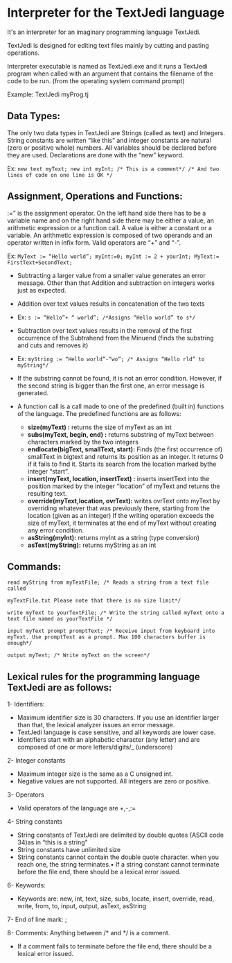# Interpreter for the TextJedi language
It's an interpreter for an imaginary programming language TextJedi.

TextJedi is designed for editing text files mainly by cutting and
pasting operations.

Interpreter executable is named as TextJedi.exe and it runs a TextJedi program when called with an argument that contains the filename of the code to be run. (from the operating system command prompt)

Example: TextJedi myProg.tj

## Data Types: 
The only two data types in TextJedi are Strings (called as text) and Integers. String constants are
written “like this” and integer constants are natural (zero or positive whole) numbers.
All variables should be declared before they are used. Declarations are done with the “new” keyword.

Ex: `new text myText; new int myInt; /* This is a comment*/
/* And two lines of code on one line is OK */`

## Assignment, Operations and Functions:
:=” is the assignment operator. On the left hand side there has to be a variable name and on the right hand
side there may be either a value, an arithmetic expression or a function call. A value is either a constant or a
variable. An arithmetic expression is composed of two operands and an operator written in infix form. Valid
operators are “+” and “-”.

Ex:
`MyText := “Hello world”;
myInt:=0;
myInt := 2 + yourInt;
MyText:= FirstText+SecondText;`

- Subtracting a larger value from a smaller value generates an error message. Other than that Addition and subtraction on integers works just as expected.
- Addition over text values results in concatenation of the two texts  
- Ex: `s := “Hello”+ “ world”; /*Assigns “Hello world” to s*/`

- Subtraction over text values results in the removal of the first occurrence of the Subtrahend from the Minuend (finds the substring and cuts and removes it)
- Ex: `myString := “Hello world”-“wo”; /* Assigns “Hello rld” to myString*/`
- If the substring cannot be found, it is not an error condition. However, if the second string is bigger than the first one, an error message is generated.
- A function call is a call made to one of the predefined (built in) functions of the language. The predefined functions are as follows:
  - **size(myText) :** returns the size of myText as an int
  - **subs(myText, begin, end) :** returns substring of myText between characters marked by the two integers
  - **endlocate(bigText, smallText, start):** Finds (the first occurrence of) smallText in bigtext and returns its position as an integer. It returns 0 if it fails to find it. Starts its search from the location marked bythe integer “start”.
  - **insert(myText, location, insertText) :** inserts insertText into the position marked by the integer “location” of myText and returns the resulting text.
  - **override(myText,location, ovrText):** writes ovrText onto myText by overriding whatever that was previously there, starting from the location (given as an integer) If the writing operation exceeds the size of myText, it terminates at the end of myText without creating any error condition.
  - **asString(myInt):** returns myInt as a string (type conversion)
  - **asText(myString):** returns myString as an int
 

## Commands:
`read myString from myTextFile; /* Reads a string from a text file called`

`myTextFile.txt Please note that there is no size limit*/`

`write myText to yourTextFile; /* Write the string called myText onto a
text file named as yourTextFile */`

`input myText prompt promptText; /* Receive input from keyboard into
myText. Use promptText as a prompt. Max 100 characters buffer is enough*/`

`output myText; /* Write myText on the screen*/`


## Lexical rules for the programming language TextJedi are as follows:
1- Identifiers:
- Maximum identifier size is 30 characters. If you use an identifier larger than that, the lexical analyzer
issues an error message.
- TextJedi language is case sensitive, and all keywords are lower case.
- Identifiers start with an alphabetic character (any letter) and are composed of one or more
letters/digits/_ (underscore)

2- Integer constants
- Maximum integer size is the same as a C unsigned int.
- Negative values are not supported. All integers are zero or positive.

3- Operators
- Valid operators of the language are +,-,:=

4- String constants
- String constants of TextJedi are delimited by double quotes (ASCII code 34)as in “this is a string”
- String constants have unlimited size
- String constants cannot contain the double quote character. when you reach one, the string terminates.• If a string constant cannot terminate before the file end, there should be a lexical error issued.

6- Keywords:
- Keywords are: new, int, text, size, subs, locate, insert, override,
read, write, from, to, input, output, asText, asString

7- End of line mark: ;

8- Comments: Anything between /* and */ is a comment.
- If a comment fails to terminate before the file end, there should be a lexical error issued.

